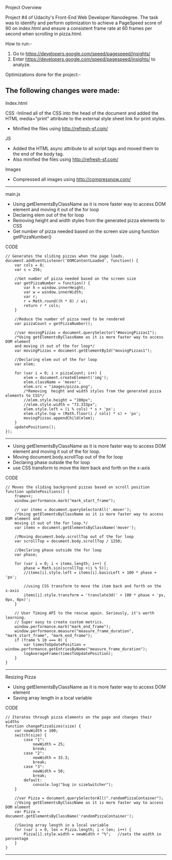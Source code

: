 Project Overview

Project #4 of Udacity's Front-End Web Developer Nanodegree. The task was to identify and perform 
optimization to achieve a PageSpeed score of 90 on index.html and ensure a consistent frame rate at 
60 frames per second when scrolling in pizza.html.


How to run:-
1. Go to https://developers.google.com/speed/pagespeed/insights/
2. Enter https://developers.google.com/speed/pagespeed/insights/ to analyze.



Optimizations done for the project:-

The following changes were made:
------------
Index.html

CSS
-Inlined all of the CSS into the head of the document and added the HTML media="print" 
  attribute to the external style sheet link for print styles.
- Minified the files using http://refresh-sf.com/

JS
- Added the HTML async attribute to all script tags and moved them to the end of the body tag.
- Also minified the files using http://refresh-sf.com/

Images
- Compressed all images using http://compressnow.com/ 

-------------


main.js

- Using getElementsByClassName as it is more faster way to access DOM element
	and moving it out of the for loop
- Declaring elem out of the for loop
- Removing  height and width styles from the generated pizza elements to CSS
- Get number of pizza needed based on the screen size using function getPizzaNumber()


CODE

	// Generates the sliding pizzas when the page loads.
	document.addEventListener('DOMContentLoaded', function() {
		var cols = 8;
		var s = 256;
		
		//Get number of pizza needed based on the screen size
		var getPizzaNumber = function() {
			var h = window.innerHeight;
			var w = window.innerWidth;
			var r;
			r = Math.round((h * 8) / w);
			return r * cols;
		}

		//Reduce the number of pizza need to be rendered
		var pizzaCount = getPizzaNumber();
		
		//var movingPizzas = document.querySelector("#movingPizzas1");
		/*Using getElementsByClassName as it is more faster way to access DOM element
		and moving it out of the for loop*/
		var movingPizzas = document.getElementById("movingPizzas1");
		
		//Declaring elem out of the for loop
		var elem;

		for (var i = 0; i < pizzaCount; i++) {
			elem = document.createElement('img');
			elem.className = 'mover';
			elem.src = "images/pizza.png";
			/*Removing  height and width styles from the generated pizza elements to CSS*/
			//elem.style.height = "100px";
			//elem.style.width = "73.333px";
			elem.style.left = (i % cols) * s + 'px';
			elem.style.top = (Math.floor(i / cols) * s) + 'px';
			movingPizzas.appendChild(elem);
		}
		updatePositions();
	});

--------------

- Using getElementsByClassName as it is more faster way to access DOM element and 
	moving it out of the for loop.
- Moving document.body.scrollTop out of the for loop	
- Declaring phase outside the for loop
- use CSS transform to move the item back and forth on the x-axis


CODE

	// Moves the sliding background pizzas based on scroll position
	function updatePositions() {
		frame++;
		window.performance.mark("mark_start_frame");
		
		// var items = document.querySelectorAll('.mover');
		/*Using getElementsByClassName as it is more faster way to access DOM element and 
		moving it out of the for loop.*/
		var items = document.getElementsByClassName('mover');
		
		//Moving document.body.scrollTop out of the for loop
		var scrollTop = document.body.scrollTop / 1250;
		
		//Declaring phase outside the for loop
		var phase;
	 
		for (var i = 0; i < items.length; i++) {
			phase = Math.sin(scrollTop +(i % 5));
			//items[i].style.left = items[i].basicLeft + 100 * phase + 'px';
		
			//using CSS transform to move the item back and forth on the x-axis
			items[i].style.transform = 'translate3d(' + 100 * phase + 'px, 0px, 0px)';
		}

		// User Timing API to the rescue again. Seriously, it's worth learning.
		// Super easy to create custom metrics.
		window.performance.mark("mark_end_frame");
		window.performance.measure("measure_frame_duration", "mark_start_frame", "mark_end_frame");
		if (frame % 10 === 0) {
			var timesToUpdatePosition = window.performance.getEntriesByName("measure_frame_duration");
			logAverageFrame(timesToUpdatePosition);
		}
	}

-----------------



Resizing Pizza

- Using getElementsByClassName as it is more faster way to access DOM element
- Saving array length in a local variable

CODE


    // Iterates through pizza elements on the page and changes their widths
    function changePizzaSizes(size) {
		var newWidth = 100;
		switch(size) {
			case "1":
				newWidth = 25;
				break;
			case "2":
				newWidth = 33.3;
				break;
			case "3":
				newWidth = 50;
				break;
			default:
				console.log("bug in sizeSwitcher");
		}
    
		//var Pizza = document.querySelectorAll(".randomPizzaContainer");
		//Using getElementsByClassName as it is more faster way to access DOM element
		var Pizza = document.getElementsByClassName('randomPizzaContainer');
		
		//Saving array length in a local variable
		for (var i = 0, len = Pizza.length; i < len; i++) {
			Pizza[i].style.width = newWidth + "%";   //sets the width in percentage
		}
	}


-------------------------------------





